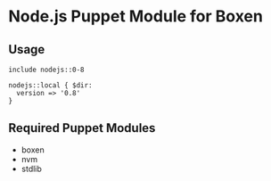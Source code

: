 # Node.js Puppet Module for Boxen

## Usage

```puppet
include nodejs::0-8

nodejs::local { $dir:
  version => '0.8'
}
```

## Required Puppet Modules

* boxen
* nvm
* stdlib
